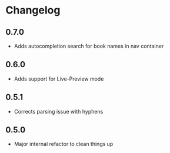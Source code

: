 # Changelog

## 0.7.0

- Adds autocompletion search for book names in nav container

## 0.6.0

- Adds support for Live-Preview mode

## 0.5.1

- Corrects parsing issue with hyphens

## 0.5.0

- Major internal refactor to clean things up
